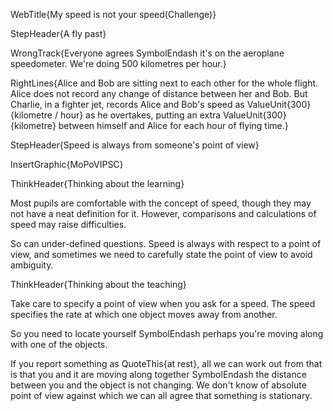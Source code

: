 WebTitle{My speed is not your speed(Challenge)}

StepHeader{A fly past}

WrongTrack{Everyone agrees SymbolEndash it's on the aeroplane speedometer. We're doing 500 kilometres per hour.}

RightLines{Alice and Bob are sitting next to each other for the whole flight. Alice does not record any change of distance between her and Bob. But Charlie, in a fighter jet, records Alice and Bob's speed as ValueUnit{300}{kilometre / hour} as he overtakes, putting an extra  ValueUnit{300}{kilometre} between himself and Alice for each hour of flying time.}

StepHeader{Speed is always from someone's point of view}

InsertGraphic{MoPoVIPSC}

ThinkHeader{Thinking about the learning}

Most pupils are comfortable with the concept of speed, though they may not have a neat definition for it. However, comparisons and calculations of speed may raise difficulties.

So can under-defined questions. Speed is always with respect to a point of view, and sometimes we need to carefully state the point of view to avoid ambiguity.

ThinkHeader{Thinking about the teaching}

Take care to specify a point of view when you ask for a speed. The speed specifies the rate at which one object moves away from another.

So you need to locate yourself SymbolEndash perhaps you're moving along with one of the objects.

If you report something as QuoteThis{at rest}, all we can work out from that is that you and it are moving along together SymbolEndash the distance between you and the object is not changing. We don't know of absolute point of view against which we can all agree that something is stationary.

